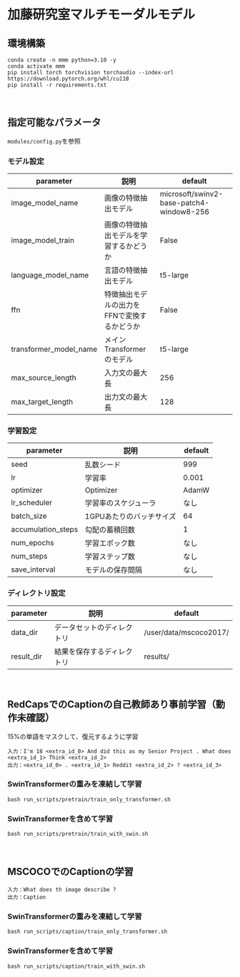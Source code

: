 # 加藤研究室マルチモーダルモデル

## 環境構築
```console
conda create -n mmm python=3.10 -y
conda activate mmm
pip install torch torchvision torchaudio --index-url https://download.pytorch.org/whl/cu118
pip install -r requirements.txt
```

<br>

## 指定可能なパラメータ
`modules/config.py`を参照

### モデル設定

| parameter | 説明 | default |
| - | - | - |
| image_model_name | 画像の特徴抽出モデル | microsoft/swinv2-base-patch4-window8-256 |
| image_model_train | 画像の特徴抽出モデルを学習するかどうか | False |
| language_model_name | 言語の特徴抽出モデル | t5-large |
| ffn | 特徴抽出モデルの出力をFFNで変換するかどうか | False |
| transformer_model_name | メインTransformerのモデル | t5-large |
| max_source_length | 入力文の最大長 | 256 |
| max_target_length | 出力文の最大長 | 128 |

### 学習設定

| parameter | 説明 | default |
| - | - | - |
| seed | 乱数シード | 999 |
| lr | 学習率 | 0.001 |
| optimizer | Optimizer | AdamW |
| lr_scheduler | 学習率のスケジューラ | なし |
| batch_size | 1GPUあたりのバッチサイズ | 64 |
| accumulation_steps | 勾配の蓄積回数 | 1 |
| num_epochs | 学習エポック数 | なし |
| num_steps | 学習ステップ数 | なし |
| save_interval | モデルの保存間隔 | なし |

### ディレクトリ設定
| parameter | 説明 | default |
| - | - | - |
| data_dir | データセットのディレクトリ | /user/data/mscoco2017/ |
| result_dir | 結果を保存するディレクトリ | results/ |

<br>

## RedCapsでのCaptionの自己教師あり事前学習（動作未確認）

15%の単語をマスクして、復元するように学習

```text
入力：I'm 18 <extra_id_0> And did this as my Senior Project . What does <extra_id_1> Think <extra_id_2>
出力：<extra_id_0> . <extra_id_1> Reddit <extra_id_2> ? <extra_id_3>
```

### SwinTransformerの重みを凍結して学習

```console
bash run_scripts/pretrain/train_only_transformer.sh
```

### SwinTransformerを含めて学習

```console
bash run_scripts/pretrain/train_with_swin.sh
```

<br>

## MSCOCOでのCaptionの学習

```text
入力：What does th image describe ?
出力：Caption
```

### SwinTransformerの重みを凍結して学習

```console
bash run_scripts/caption/train_only_transformer.sh
```

### SwinTransformerを含めて学習

```console
bash run_scripts/caption/train_with_swin.sh
```
